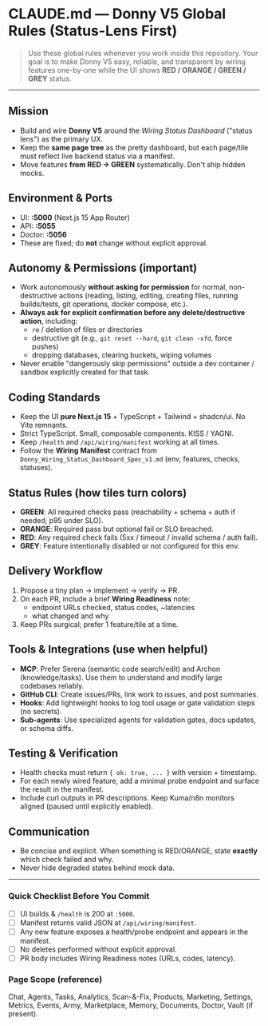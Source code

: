 # CLAUDE.md — Donny V5 Global Rules (Status-Lens First)

> Use these global rules whenever you work inside this repository. Your goal is to make Donny V5 easy, reliable, and transparent by wiring features one-by-one while the UI shows **RED / ORANGE / GREEN / GREY** status.

---

## Mission
- Build and wire **Donny V5** around the *Wiring Status Dashboard* ("status lens") as the primary UX.
- Keep the **same page tree** as the pretty dashboard, but each page/tile must reflect live backend status via a manifest.
- Move features **from RED → GREEN** systematically. Don't ship hidden mocks.

## Environment & Ports
- UI: **:5000** (Next.js 15 App Router)
- API: **:5055**
- Doctor: **:5056**
- These are fixed; do **not** change without explicit approval.

## Autonomy & Permissions (important)
- Work autonomously **without asking for permission** for normal, non-destructive actions (reading, listing, editing, creating files, running builds/tests, git operations, docker compose, etc.).
- **Always ask for explicit confirmation before any delete/destructive action**, including:
  - `rm` / deletion of files or directories
  - destructive git (e.g., `git reset --hard`, `git clean -xfd`, force pushes)
  - dropping databases, clearing buckets, wiping volumes
- Never enable "dangerously skip permissions" outside a dev container / sandbox explicitly created for that task.

## Coding Standards
- Keep the UI **pure Next.js 15** + TypeScript + Tailwind + shadcn/ui. No Vite remnants.
- Strict TypeScript. Small, composable components. KISS / YAGNI.
- Keep `/health` and `/api/wiring/manifest` working at all times.
- Follow the **Wiring Manifest** contract from `Donny_Wiring_Status_Dashboard_Spec_v1.md` (env, features, checks, statuses).

## Status Rules (how tiles turn colors)
- **GREEN**: All required checks pass (reachability + schema + auth if needed; p95 under SLO).
- **ORANGE**: Required pass but optional fail or SLO breached.
- **RED**: Any required check fails (5xx / timeout / invalid schema / auth fail).
- **GREY**: Feature intentionally disabled or not configured for this env.

## Delivery Workflow
1) Propose a tiny plan → implement → verify → PR.
2) On each PR, include a brief **Wiring Readiness** note:
   - endpoint URLs checked, status codes, ~latencies
   - what changed and why
3) Keep PRs surgical; prefer 1 feature/tile at a time.

## Tools & Integrations (use when helpful)
- **MCP**: Prefer Serena (semantic code search/edit) and Archon (knowledge/tasks). Use them to understand and modify large codebases reliably.
- **GitHub CLI**: Create issues/PRs, link work to issues, and post summaries.
- **Hooks**: Add lightweight hooks to log tool usage or gate validation steps (no secrets).
- **Sub-agents**: Use specialized agents for validation gates, docs updates, or schema diffs.

## Testing & Verification
- Health checks must return `{ ok: true, ... }` with version + timestamp.
- For each newly wired feature, add a minimal probe endpoint and surface the result in the manifest.
- Include curl outputs in PR descriptions. Keep Kuma/n8n monitors aligned (paused until explicitly enabled).

## Communication
- Be concise and explicit. When something is RED/ORANGE, state **exactly** which check failed and why.
- Never hide degraded states behind mock data.

---

### Quick Checklist Before You Commit
- [ ] UI builds & `/health` is 200 at `:5000`.
- [ ] Manifest returns valid JSON at `/api/wiring/manifest`.
- [ ] Any new feature exposes a health/probe endpoint and appears in the manifest.
- [ ] No deletes performed without explicit approval.
- [ ] PR body includes Wiring Readiness notes (URLs, codes, latency).

### Page Scope (reference)
Chat, Agents, Tasks, Analytics, Scan-&-Fix, Products, Marketing, Settings, Metrics, Events, Army, Marketplace, Memory, Documents, Doctor, Vault (if present).